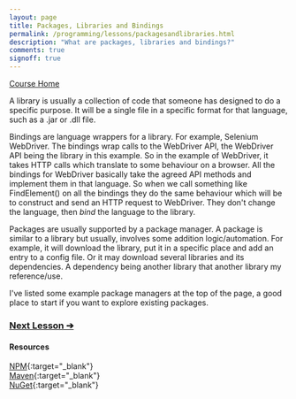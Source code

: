 ```yaml
---
layout: page
title: Packages, Libraries and Bindings
permalink: /programming/lessons/packagesandlibraries.html
description: "What are packages, libraries and bindings?"
comments: true
signoff: true
---
```

[Course Home](../course)

A library is usually a collection of code that someone has designed to do a specific purpose.  It will be a single file in a specific format for that language, such as a .jar or .dll file.

Bindings are language wrappers for a library. For example, Selenium WebDriver. The bindings wrap calls to the WebDriver API, the WebDriver API being the library in this example. So in the example of WebDriver, it takes HTTP calls which translate to some behaviour on a browser. All the bindings for WebDriver basically take the agreed API methods and implement them in that language. So when we call something like FindElement() on all the bindings they do the same behaviour which will be to construct and send an HTTP request to WebDriver. They don't change the language, then *bind* the language to the library.

Packages are usually supported by a package manager. A package is similar to a library but usually, involves some addition logic/automation. For example, it will download the library, put it in a specific place and add an entry to a config file. Or it may download several libraries and its dependencies. A dependency being another library that another library my reference/use.

I've listed some example package managers at the top of the page, a good place to start if you want to explore existing packages. 

### [Next Lesson &#10132;](../lessons/sdksapis)

#### Resources
[NPM](https://www.npmjs.com/){:target="_blank"}  
[Maven](http://search.maven.org/){:target="_blank"}  
[NuGet](https://www.nuget.org/){:target="_blank"}
